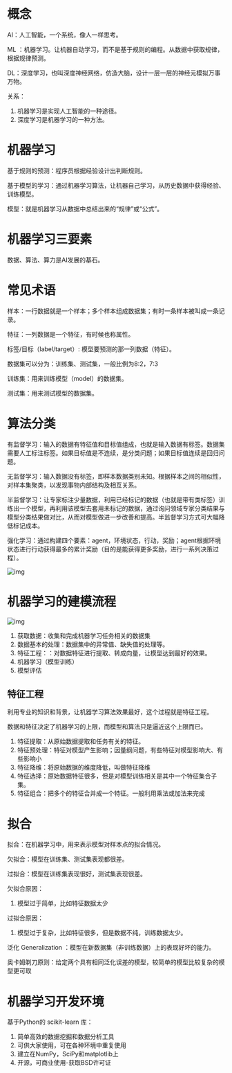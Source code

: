 # 概念

AI：人工智能，一个系统，像人一样思考。

 

ML ：机器学习。让机器自动学习，而不是基于规则的编程。从数据中获取规律，根据规律预测。

 

DL：深度学习，也叫深度神经网络，仿造大脑，设计一层一层的神经元模拟万事万物。

 

关系：

1. 机器学习是实现人工智能的一种途径。
2. 深度学习是机器学习的一种方法。

 

# 机器学习

基于规则的预测：程序员根据经验设计出判断规则。

 

基于模型的学习：通过机器学习算法，让机器自己学习，从历史数据中获得经验、训练模型。

 

模型：就是机器学习从数据中总结出来的“规律”或“公式”。

 

 

 

# 机器学习三要素

数据、算法、算力是AI发展的基石。

 

# 常见术语

样本：一行数据就是一个样本；多个样本组成数据集；有时一条样本被叫成一条记录。 

 

特征：一列数据是一个特征，有时候也称属性。

 

标签/目标（label/target）: 模型要预测的那一列数据（特征）。

 

数据集可以分为：训练集、测试集，一般比例为8:2，7:3

训练集：用来训练模型（model）的数据集。

测试集：用来测试模型的数据集。

 

# 算法分类

有监督学习：输入的数据有特征值和目标值组成，也就是输入数据有标签。数据集需要人工标注标签。如果目标值是不连续，是分类问题；如果目标值连续是回归问题。

 

无监督学习：输入数据没有标签，即样本数据类别未知。根据样本之间的相似性，对样本集聚类，以发现事物内部结构及相互关系。

 

半监督学习：让专家标注少量数据，利用已经标记的数据（也就是带有类标签）训练出一个模型，再利用该模型去套用未标记的数据，通过询问领域专家分类结果与模型分类结果做对比，从而对模型做进一步改善和提高。半监督学习方式可大幅降低标记成本。

 

强化学习：通过构建四个要素：agent，环境状态，行动，奖励；agent根据环境状态进行行动获得最多的累计奖励（目的是能获得更多奖励，进行一系列决策过程）。

 

![img](https://uploader.shimo.im/f/nqkTzjssequAiWRE.png!thumbnail?accessToken=eyJhbGciOiJIUzI1NiIsImtpZCI6ImRlZmF1bHQiLCJ0eXAiOiJKV1QifQ.eyJleHAiOjE3NTk4MDM3NTQsImZpbGVHVUlEIjoiemRreWRhQkJwVkk1ckRxNiIsImlhdCI6MTc1OTgwMzQ1NCwiaXNzIjoidXBsb2FkZXJfYWNjZXNzX3Jlc291cmNlIiwicGFhIjoiYWxsOmFsbDoiLCJ1c2VySWQiOjk3MzY0OTQ5fQ.atibbby5Bh8-0ueIGP_L7wYZhrMiMgaR-Zzdy506SW4)

 

# 机器学习的建模流程

![img](https://uploader.shimo.im/f/3glYCyAcOVEQFOYI.png!thumbnail?accessToken=eyJhbGciOiJIUzI1NiIsImtpZCI6ImRlZmF1bHQiLCJ0eXAiOiJKV1QifQ.eyJleHAiOjE3NTk4MDM3NTQsImZpbGVHVUlEIjoiemRreWRhQkJwVkk1ckRxNiIsImlhdCI6MTc1OTgwMzQ1NCwiaXNzIjoidXBsb2FkZXJfYWNjZXNzX3Jlc291cmNlIiwicGFhIjoiYWxsOmFsbDoiLCJ1c2VySWQiOjk3MzY0OTQ5fQ.atibbby5Bh8-0ueIGP_L7wYZhrMiMgaR-Zzdy506SW4)

1. 获取数据：收集和完成机器学习任务相关的数据集
2. 数据基本的处理：数据集中的异常值、缺失值的处理等。
3. 特征工程：：对数据特征进行提取、转成向量，让模型达到最好的效果。
4. 机器学习（模型训练）
5. 模型评估

##  

## 特征工程

利用专业的知识和背景，让机器学习算法效果最好，这个过程就是特征工程。

数据和特征决定了机器学习的上限，而模型和算法只是逼近这个上限而已。

 

1. 特征提取：从原始数据提取和任务有关的特征。
2. 特征预处理：特征对模型产生影响；因量纲问题，有些特征对模型影响大、有些影响小
3. 特征降维：将原始数据的维度降低，叫做特征降维
4. 特征选择：原始数据特征很多，但是对模型训练相关是其中一个特征集合子集。
5. 特征组合：把多个的特征合并成一个特征。一般利用乘法或加法来完成

 

# 拟合

拟合：在机器学习中，用来表示模型对样本点的拟合情况。

欠拟合：模型在训练集、测试集表现都很差。

过拟合：模型在训练集表现很好，测试集表现很差。

 

欠拟合原因：

1. 模型过于简单，比如特征数据太少

 

过拟合原因：

1. 模型过于复杂，比如特征很多，但是数据不纯，训练数据太少。

 

 

泛化 Generalization ：模型在新数据集（非训练数据）上的表现好坏的能力。

奥卡姆剃刀原则：给定两个具有相同泛化误差的模型，较简单的模型比较复杂的模型更可取

 

# 机器学习开发环境

基于Python的 scikit-learn 库：

1. 简单高效的数据挖掘和数据分析工具
2. 可供大家使用，可在各种环境中重复使用
3. 建立在NumPy，SciPy和matplotlib上
4. 开源，可商业使用-获取BSD许可证

 